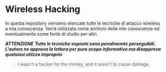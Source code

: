 # Wireless Hacking

In questa repository verranno elencate tutte le tecniche di attacco wireless a mia conoscenza.
Verrà utilizzata come archivio delle mie conoscenze ed eventualmente come fonte di studio per altri.

***ATTENZIONE***
***Tutte le tecniche esposte sono penalmemte perseguibili. L'autore ne approva la lettura per puro scopo informativo ma disapprova qualsiasi utilzzo improprio***

> I wasn't a hacker for the money, and it wasn't to cause damage.
